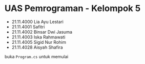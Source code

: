 # UAS Pemrograman - Kelompok 5
- 21.11.4000 Lia Ayu Lestari
- 21.11.4001 Safitri
- 21.11.4002 Binsar Dwi Jasuma
- 21.11.4003 Iska Rahmawati
- 21.11.4005 Sigid Nur Rohim
- 21.11.4028 Aisyah Shafira

buka `Program.cs` untuk memulai